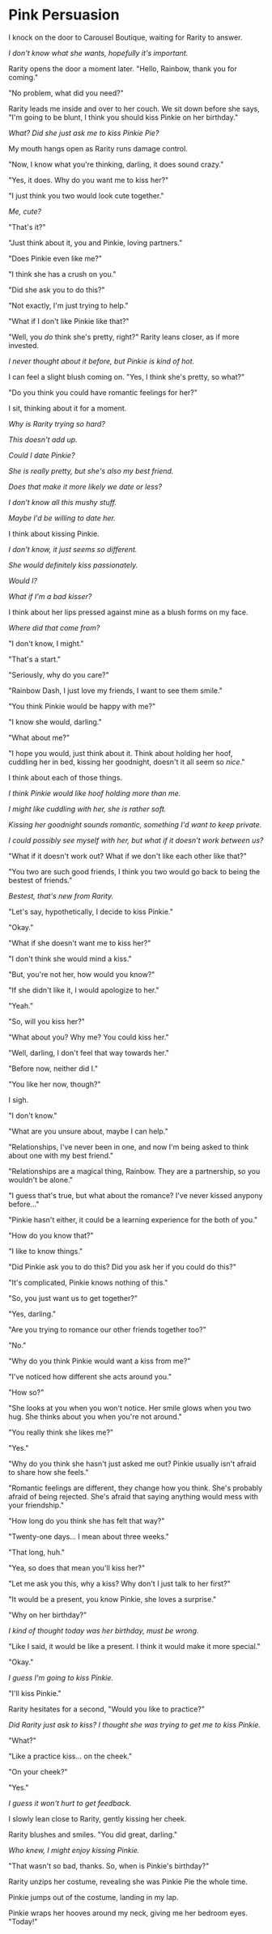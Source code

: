 # Pink Persuasion

I knock on the door to Carousel Boutique, waiting for Rarity to answer.

*I don't know what she wants, hopefully it's important.*

Rarity opens the door a moment later. "Hello, Rainbow, thank you for coming."

"No problem, what did you need?"

Rarity leads me inside and over to her couch. We sit down before she says, "I'm going to be blunt, I think you should kiss Pinkie on her birthday."

*What? Did she just ask me to kiss Pinkie Pie?*

My mouth hangs open as Rarity runs damage control.

"Now, I know what you're thinking, darling, it does sound crazy."

"Yes, it does. Why do you want me to kiss her?"

"I just think you two would look cute together."

*Me, cute?*

"That's it?"

"Just think about it, you and Pinkie, loving partners."

"Does Pinkie even like me?"

"I think she has a crush on you."

"Did she ask you to do this?"

"Not exactly, I'm just trying to help."

"What if I don't like Pinkie like that?"

"Well, you *do* think she's pretty, right?" Rarity leans closer, as if more invested.

*I never thought about it before, but Pinkie is kind of hot.*

I can feel a slight blush coming on. "Yes, I think she's pretty, so what?"

"Do you think you could have romantic feelings for her?"

I sit, thinking about it for a moment.

*Why is Rarity trying so hard?*

*This doesn't add up.*

*Could I date Pinkie?*

*She is really pretty, but she's also my best friend.*

*Does that make it more likely we date or less?*

*I don't know all this mushy stuff.*

*Maybe I'd be willing to date her.*

I think about kissing Pinkie.

*I don't know, it just seems so different.*

*She would definitely kiss passionately.*

*Would I?*

*What if I'm a bad kisser?*

I think about her lips pressed against mine as a blush forms on my face.

*Where did that come from?*

"I don't know, I might."

"That's a start."

"Seriously, why do you care?"

"Rainbow Dash, I just love my friends, I want to see them smile."

"You think Pinkie would be happy with me?"

"I know she would, darling."

"What about me?"

"I hope you would, just think about it. Think about holding her hoof, cuddling her in bed, kissing her goodnight, doesn't it all seem so *nice*."

I think about each of those things.

*I think Pinkie would like hoof holding more than me.*

*I might like cuddling with her, she is rather soft.*

*Kissing her goodnight sounds romantic, something I'd want to keep private.*

*I could possibly see myself with her, but what if it doesn't work between us?*

"What if it doesn't work out? What if we don't like each other like that?"

"You two are such good friends, I think you two would go back to being the bestest of friends."

*Bestest, that's new from Rarity.*

"Let's say, hypothetically, I decide to kiss Pinkie."

"Okay."

"What if she doesn't want me to kiss her?"

"I don't think she would mind a kiss."

"But, you're not her, how would you know?"

"If she didn't like it, I would apologize to her."

"Yeah."

"So, will you kiss her?"

"What about you? Why me? You could kiss her."

"Well, darling, I don't feel that way towards her."

"Before now, neither did I."

"You like her now, though?"

I sigh.

"I don't know."

"What are you unsure about, maybe I can help."

"Relationships, I've never been in one, and now I'm being asked to think about one with my best friend."

"Relationships are a magical thing, Rainbow. They are a partnership, so you wouldn't be alone."

"I guess that's true, but what about the romance? I've never kissed anypony before…"

"Pinkie hasn't either, it could be a learning experience for the both of you."

"How do you know that?"

"I like to know things."

"Did Pinkie ask you to do this? Did you ask her if you could do this?"

"It's complicated, Pinkie knows nothing of this."

"So, you just want us to get together?"

"Yes, darling."

"Are you trying to romance our other friends together too?"

"No."

"Why do you think Pinkie would want a kiss from me?"

"I've noticed how different she acts around you."

"How so?"

"She looks at you when you won't notice. Her smile glows when you two hug. She thinks about you when you're not around."

"You really think she likes me?"

"Yes."

"Why do you think she hasn't just asked me out? Pinkie usually isn't afraid to share how she feels."

"Romantic feelings are different, they change how you think. She's probably afraid of being rejected. She's afraid that saying anything would mess with your friendship."

"How long do you think she has felt that way?"

"Twenty-one days… I mean about three weeks."

"That long, huh."

"Yea, so does that mean you'll kiss her?"

"Let me ask you this, why a kiss? Why don't I just talk to her first?"

"It would be a present, you know Pinkie, she loves a surprise."

"Why on her birthday?"

*I kind of thought today was her birthday, must be wrong.*

"Like I said, it would be like a present. I think it would make it more special."

"Okay."

*I guess I'm going to kiss Pinkie.*

"I'll kiss Pinkie."

Rarity hesitates for a second, "Would you like to practice?"

*Did Rarity just ask to kiss? I thought she was trying to get me to kiss Pinkie.*

"What?"

"Like a practice kiss… on the cheek."

"On your cheek?"

"Yes."

*I guess it won't hurt to get feedback.*

I slowly lean close to Rarity, gently kissing her cheek.

Rarity blushes and smiles. "You did great, darling."

*Who knew, I might enjoy kissing Pinkie.*

"That wasn't so bad, thanks. So, when is Pinkie's birthday?"

Rarity unzips her costume, revealing she was Pinkie Pie the whole time.

Pinkie jumps out of the costume, landing in my lap.

Pinkie wraps her hooves around my neck, giving me her bedroom eyes. "Today!"
